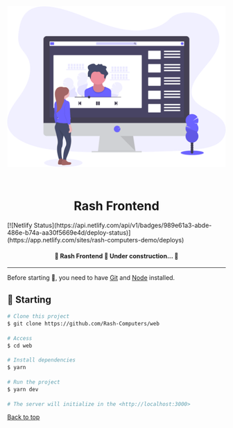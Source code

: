 <div align="center" id="top"> 
  <img src="./public/assets/home/hero.svg" alt="Rash Frontend" />

&#xa0;

  <!-- <a href="https://rashfrontend.netlify.app">Demo</a> -->
</div>

<h1 align="center">Rash Frontend</h1>

<div>
[![Netlify Status](https://api.netlify.com/api/v1/badges/989e61a3-abde-486e-b74a-aa30f5669e4d/deploy-status)](https://app.netlify.com/sites/rash-computers-demo/deploys)
</div>

<!-- Status -->

<h4 align="center">
	🚧  Rash Frontend 🚀 Under construction...  🚧
</h4>

<hr>

Before starting :checkered_flag:, you need to have [Git](https://git-scm.com) and [Node](https://nodejs.org/en/) installed.

## :checkered_flag: Starting

```bash
# Clone this project
$ git clone https://github.com/Rash-Computers/web

# Access
$ cd web

# Install dependencies
$ yarn

# Run the project
$ yarn dev

# The server will initialize in the <http://localhost:3000>
```

<a href="#top">Back to top</a>

